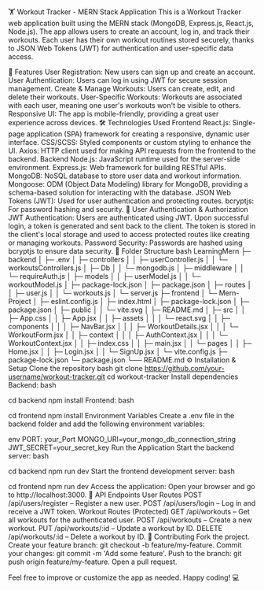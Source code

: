🏋️ Workout Tracker - MERN Stack Application
This is a Workout Tracker web application built using the MERN stack (MongoDB, Express.js, React.js, Node.js). The app allows users to create an account, log in, and track their workouts. Each user has their own workout routines stored securely, thanks to JSON Web Tokens (JWT) for authentication and user-specific data access.

🚀 Features
User Registration: New users can sign up and create an account.
User Authentication: Users can log in using JWT for secure session management.
Create & Manage Workouts: Users can create, edit, and delete their workouts.
User-Specific Workouts: Workouts are associated with each user, meaning one user's workouts won't be visible to others.
Responsive UI: The app is mobile-friendly, providing a great user experience across devices.
🛠️ Technologies Used
Frontend
React.js: Single-page application (SPA) framework for creating a responsive, dynamic user interface.
CSS/SCSS: Styled components or custom styling to enhance the UI.
Axios: HTTP client used for making API requests from the frontend to the backend.
Backend
Node.js: JavaScript runtime used for the server-side environment.
Express.js: Web framework for building RESTful APIs.
MongoDB: NoSQL database to store user data and workout information.
Mongoose: ODM (Object Data Modeling) library for MongoDB, providing a schema-based solution for interacting with the database.
JSON Web Tokens (JWT): Used for user authentication and protecting routes.
bcryptjs: For password hashing and security.
🔑 User Authentication & Authorization
JWT Authentication: Users are authenticated using JWT. Upon successful login, a token is generated and sent back to the client. The token is stored in the client's local storage and used to access protected routes like creating or managing workouts.
Password Security: Passwords are hashed using bcryptjs to ensure data security.
📂 Folder Structure
bash
LearningMern
├─ backend
│  ├─ .env
│  ├─ controllers
│  │  ├─ userController.js
│  │  └─ workoutsControllers.js
│  ├─ Db
│  │  └─ mongodb.js
│  ├─ middleware
│  │  └─ requireAuth.js
│  ├─ models
│  │  ├─ userModel.js
│  │  └─ workoutModel.js
│  ├─ package-lock.json
│  ├─ package.json
│  ├─ routes
│  │  ├─ user.js
│  │  └─ workouts.js
│  └─ server.js
├─ frontend
│  └─ Mern-Project
│     ├─ eslint.config.js
│     ├─ index.html
│     ├─ package-lock.json
│     ├─ package.json
│     ├─ public
│     │  └─ vite.svg
│     ├─ README.md
│     ├─ src
│     │  ├─ App.css
│     │  ├─ App.jsx
│     │  ├─ assets
│     │  │  └─ react.svg
│     │  ├─ components
│     │  │  ├─ NavBar.jsx
│     │  │  ├─ WorkoutDetails.jsx
│     │  │  └─ WorkoutForm.jsx
│     │  ├─ context
│     │  │  ├─ AuthContext.jsx
│     │  │  └─ WorkoutContext.jsx
│     │  ├─ index.css
│     │  ├─ main.jsx
│     │  └─ pages
│     │     ├─ Home.jsx
│     │     ├─ Login.jsx
│     │     └─ SignUp.jsx
│     └─ vite.config.js
├─ package-lock.json
└─ package.json
└── README.md
⚙️ Installation & Setup
Clone the repository
bash
git clone https://github.com/your-username/workout-tracker.git
cd workout-tracker
Install dependencies
Backend:
bash

cd backend
npm install
Frontend:
bash

cd frontend
npm install
Environment Variables
Create a .env file in the backend folder and add the following environment variables:

env
PORT: your_Port
MONGO_URI=your_mongo_db_connection_string
JWT_SECRET=your_secret_key
Run the Application
Start the backend server:
bash

cd backend
npm run dev
Start the frontend development server:
bash

cd frontend
npm run dev
Access the application: Open your browser and go to http://localhost:3000.
🧪 API Endpoints
User Routes
POST /api/users/register – Register a new user.
POST /api/users/login – Log in and receive a JWT token.
Workout Routes (Protected)
GET /api/workouts – Get all workouts for the authenticated user.
POST /api/workouts – Create a new workout.
PUT /api/workouts/:id – Update a workout by ID.
DELETE /api/workouts/:id – Delete a workout by ID.
🤝 Contributing
Fork the project.
Create your feature branch: git checkout -b feature/my-feature.
Commit your changes: git commit -m 'Add some feature'.
Push to the branch: git push origin feature/my-feature.
Open a pull request.

Feel free to improve or customize the app as needed. Happy coding! 💻
